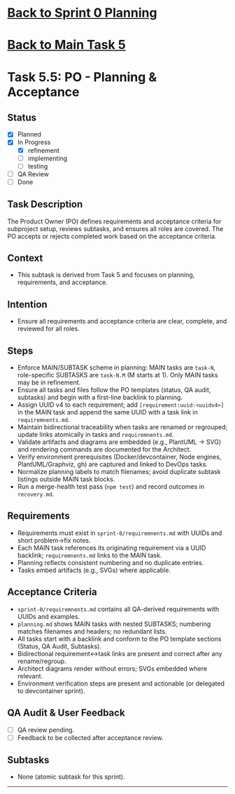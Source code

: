 # [Back to Sprint 0 Planning](./planning.md)
# [Back to Main Task 5](./task-5-template-new-subproject.md)
# Task 5.5: PO - Planning & Acceptance

## Status
- [x] Planned
- [x] In Progress
  - [x] refinement
  - [ ] implementing
  - [ ] testing
- [ ] QA Review
- [ ] Done

## Task Description
The Product Owner (PO) defines requirements and acceptance criteria for subproject setup, reviews subtasks, and ensures all roles are covered. The PO accepts or rejects completed work based on the acceptance criteria.

## Context
- This subtask is derived from Task 5 and focuses on planning, requirements, and acceptance.

## Intention
- Ensure all requirements and acceptance criteria are clear, complete, and reviewed for all roles.

## Steps
- Enforce MAIN/SUBTASK scheme in planning: MAIN tasks are `task-N`, role-specific SUBTASKS are `task-N.M` (M starts at 1). Only MAIN tasks may be in refinement.
- Ensure all tasks and files follow the PO templates (status, QA audit, subtasks) and begin with a first-line backlink to planning.
- Assign UUID v4 to each requirement; add `[requirement:uuid:<uuidv4>]` in the MAIN task and append the same UUID with a task link in `requiremnents.md`.
- Maintain bidirectional traceability when tasks are renamed or regrouped; update links atomically in tasks and `requiremnents.md`.
- Validate artifacts and diagrams are embedded (e.g., PlantUML → SVG) and rendering commands are documented for the Architect.
- Verify environment prerequisites (Docker/devcontainer, Node engines, PlantUML/Graphviz, gh) are captured and linked to DevOps tasks.
- Normalize planning labels to match filenames; avoid duplicate subtask listings outside MAIN task blocks.
- Run a merge-health test pass (`npm test`) and record outcomes in `recovery.md`.

## Requirements
- Requirements must exist in `sprint-0/requiremnents.md` with UUIDs and short problem→fix notes.
- Each MAIN task references its originating requirement via a UUID backlink; `requiremnents.md` links to the MAIN task.
- Planning reflects consistent numbering and no duplicate entries.
- Tasks embed artifacts (e.g., SVGs) where applicable.

## Acceptance Criteria
- `sprint-0/requiremnents.md` contains all QA-derived requirements with UUIDs and examples.
- `planning.md` shows MAIN tasks with nested SUBTASKS; numbering matches filenames and headers; no redundant lists.
- All tasks start with a backlink and conform to the PO template sections (Status, QA Audit, Subtasks).
- Bidirectional requirement↔task links are present and correct after any rename/regroup.
- Architect diagrams render without errors; SVGs embedded where relevant.
- Environment verification steps are present and actionable (or delegated to devcontainer sprint).

## QA Audit & User Feedback
- [ ] QA review pending.
- [ ] Feedback to be collected after acceptance review.

## Subtasks
- None (atomic subtask for this sprint).

---
